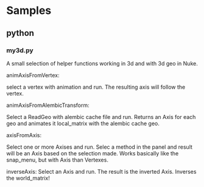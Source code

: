 # Samples

## python

### my3d.py

A small selection of helper functions working in 3d and with 3d geo in Nuke.

animAxisFromVertex:

select a vertex with animation and run. The resulting axis will follow the vertex.

animAxisFromAlembicTransform:

Select a ReadGeo with alembic cache file and run. Returns an Axis for each geo and animates it local_matrix with the alembic cache geo.

axisFromAxis:

Select one or more Axises and run. Selec a method in the panel and result will be an Axis based on the selection made. Works basically like the snap_menu, but with Axis than Vertexes.

inverseAxis:
Select an Axis and run. The result is the inverted Axis. Inverses the world_matrix!

##